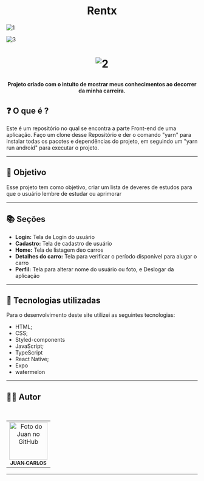 <h1 align="center">
  <br>Rentx
</h1>

![1](https://user-images.githubusercontent.com/86435195/194077577-2d7f059f-dc6a-4552-913a-7db298ad9d09.jpg)


![3](https://user-images.githubusercontent.com/86435195/194077624-c98391a2-a3e4-496a-90a3-e728be31ed16.jpg)

<h1 align="center">

![2](https://user-images.githubusercontent.com/86435195/194077599-cbc595ee-336c-45e7-a6cf-b319e10b2f7e.jpg)

</h1>




<h4 align="center">
  Projeto criado com o intuito de mostrar meus conhecimentos ao decorrer da minha carreira.
</h4>

## ❓ O que é ?

Este é um repositório no qual se encontra a parte Front-end de uma aplicação. Faço um clone desse Repositório e der o comando "yarn" para instalar todas os pacotes e dependências do projeto, em seguindo um "yarn run android" para executar o projeto.

<hr>

## 🎯 Objetivo

Esse projeto tem como objetivo, criar um lista de deveres de estudos para que o usuário lembre de estudar ou aprimorar

<hr>

## 📚 Seções
- **Login:** Tela de Login do usuário
- **Cadastro:** Tela de cadastro de usuário
- **Home:** Tela de listagem deo carros
- **Detalhes do carro:** Tela para verificar o período disponível para alugar o carro
- **Perfil:** Tela para alterar nome do usuário ou foto, e Deslogar da aplicação

---

## 💼 Tecnologias utilizadas

Para o desenvolvimento deste site utilizei as seguintes tecnologias:

- HTML;
- CSS;
- Styled-components
- JavaScript;
- TypeScript
- React Native;
- Expo
- watermelon 

---

## 👨‍💻 Autor

 <br>
<table>
  <tr>
    <td align="center">
      <a href="https://github.com/JuanCarllos13">
        <img src="https://github.com/JuanCarllos13.png" width="100px;" height="100px" alt="Foto do Juan no GitHub"/><br>
        <sub>
          <b>JUAN CARLOS</b>
        </sub>
      </a>
    </td>
  </tr>
</table>
</table>
<hr>

